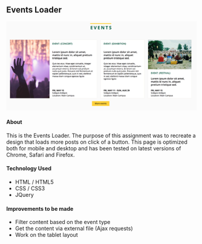 ## Events Loader 
![Alt text](https://github.com/annakviese/events/blob/master/documentation/images/events-screenshot.png)

#### About
This is the Events Loader. 
The purpose of this assignment was to recreate a design that loads more posts on click of a button. 
This page is optimized both for mobile and desktop and has been tested on latest versions of Chrome, Safari and Firefox.

#### Technology Used

* HTML / HTML5
* CSS / CSS3
* JQuery 

#### Improvements to be made

* Filter content based on the event type
* Get the content via external file (Ajax requests)
* Work on the tablet layout 